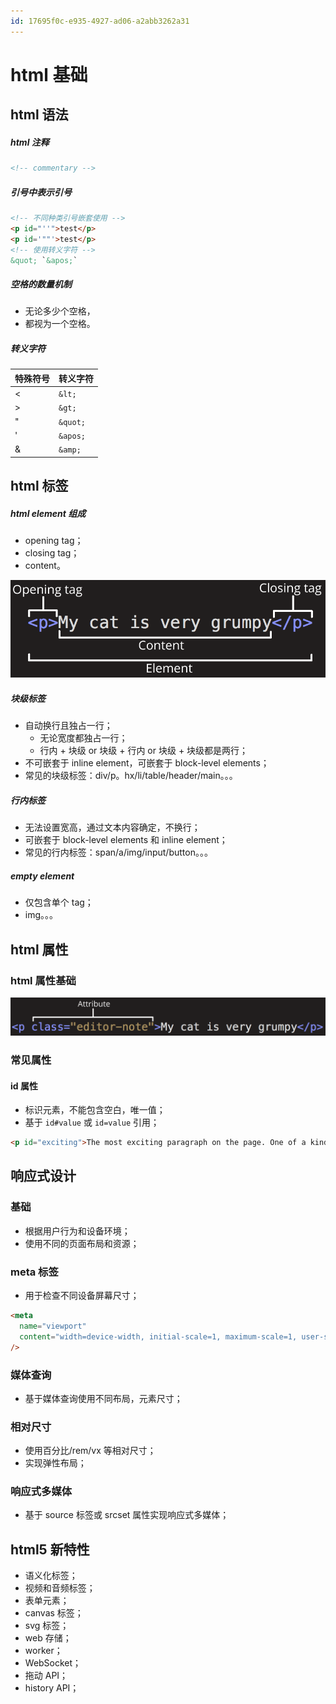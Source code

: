 ```yaml
---
id: 17695f0c-e935-4927-ad06-a2abb3262a31
---
```


# html 基础

## html 语法

##### html 注释

```html
<!-- commentary -->
```

##### 引号中表示引号

```html
<!-- 不同种类引号嵌套使用 -->
<p id="''">test</p>
<p id='""'>test</p>
<!-- 使用转义字符 -->
&quot; `&apos;`
```

##### 空格的数量机制

- 无论多少个空格，
- 都视为一个空格。

##### 转义字符

| 特殊符号 | 转义字符 |
| -------- | -------- |
| \<       | `&lt;`   |
| >        | `&gt;`   |
| "        | `&quot;` |
| '        | `&apos;` |
| &        | `&amp;`  |

## html 标签

##### html element 组成

- opening tag；
- closing tag；
- content。

![html element 组成](./images/2022-05-18-10-46-17.png)

##### 块级标签

- 自动换行且独占一行；
  - 无论宽度都独占一行；
  - 行内 + 块级 or 块级 + 行内 or 块级 + 块级都是两行；
- 不可嵌套于 inline element，可嵌套于 block-level elements；
- 常见的块级标签：div/p。hx/li/table/header/main。。。

##### 行内标签

- 无法设置宽高，通过文本内容确定，不换行；
- 可嵌套于 block-level elements 和 inline element；
- 常见的行内标签：span/a/img/input/button。。。

##### empty element

- 仅包含单个 tag；
- img。。。

## html 属性

### html 属性基础

![attribute](./images/2022-05-18-10-55-31.png)

### 常见属性

#### id 属性

- 标识元素，不能包含空白，唯一值；
- 基于 `id#value` 或 `id=value` 引用；

```html
<p id="exciting">The most exciting paragraph on the page. One of a kind!</p>
```

## 响应式设计

### 基础

- 根据用户行为和设备环境；
- 使用不同的页面布局和资源；

### meta 标签

- 用于检查不同设备屏幕尺寸；

```html
<meta
  name="viewport"
  content="width=device-width, initial-scale=1, maximum-scale=1, user-scalable=no"
/>
```

### 媒体查询

- 基于媒体查询使用不同布局，元素尺寸；

### 相对尺寸

- 使用百分比/rem/vx 等相对尺寸；
- 实现弹性布局；

### 响应式多媒体

- 基于 source 标签或 srcset 属性实现响应式多媒体；

## html5 新特性

- 语义化标签；
- 视频和音频标签；
- 表单元素；
- canvas 标签；
- svg 标签；
- web 存储；
- worker；
- WebSocket；
- 拖动 API；
- history API；
